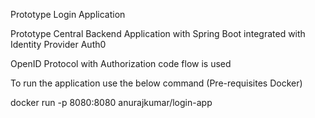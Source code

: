 Prototype Login Application

Prototype Central Backend Application with Spring Boot integrated with Identity Provider Auth0

OpenID Protocol with Authorization code flow is used

To run the application use the below command (Pre-requisites Docker)

docker run -p 8080:8080 anurajkumar/login-app 

